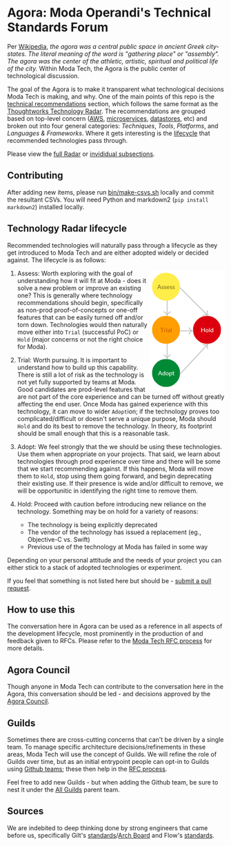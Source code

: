 # Agora: Moda Operandi's Technical Standards Forum
Per [Wikipedia](https://en.wikipedia.org/wiki/Agora), _the agora was a central public space in ancient Greek city-states. The literal meaning of the word is "gathering place" or "assembly". The agora was the center of the athletic, artistic, spiritual and political life of the city._ Within Moda Tech, the Agora is the public center of technological discussion.

The goal of the Agora is to make it transparent what technological decisions Moda Tech is making, and why. One of the main points of this repo is the [technical recommendations](recommendations) section, which follows the same format as the [Thoughtworks Technology Radar](https://www.thoughtworks.com/radar). The recommendations are grouped based on top-level concern ([AWS](recommendations/AWS.md), [microservices](recommendations/microservices.md), [datastores](recommendations/datastores.md), etc) and broken out into four general categories: *Techniques*, *Tools*, *Platforms*, and *Languages & Frameworks*. Where it gets interesting is the [lifecycle](#technology-radar-lifecycle) that recommended technologies pass through.

Please view the [full Radar](https://radar.thoughtworks.com/?sheetId=https%3A%2F%2Fraw.githubusercontent.com%2FModaOperandi%2Fagora%2Fmaster%2Fcsv%2Fall.csv) or [invididual subsections](recommendations).

## Contributing
After adding new items, please run [bin/make-csvs.sh](bin/make-csvs.sh) locally and commit the resultant CSVs. You will need Python and markdown2 (`pip install markdown2`) installed locally.


## Technology Radar lifecycle
Recommended technologies will naturally pass through a lifecycle as they get introduced to Moda Tech and are either adopted widely or decided against. The lifecycle is as follows:

<img align="right" src="images/radar-state-machine.png">

1. Assess: Worth exploring with the goal of understanding how it will fit at Moda - does it solve a new problem or improve an existing one? This is generally where technology recommendations should begin, specifically as non-prod proof-of-concepts or one-off features that can be easily turned off and/or torn down. Technologies would then naturally move either into `Trial` (successful PoC) or `Hold` (major concerns or not the right choice for Moda).

3. Trial: Worth pursuing. It is important to understand how to build up this capability. There is still a lot of risk as the technology is not yet fully supported by teams at Moda. Good candidates are prod-level features that are not part of the core experience and can be turned off without greatly affecting the end user. Once Moda has gained experience with this technology, it can move to wider `Adopt`ion; if the technology proves too complicated/difficult or doesn't serve a unique purpose, Moda should `Hold` and do its best to remove the technology. In theory, its footprint should be small enough that this is a reasonable task.

3. Adopt: We feel strongly that the we should be using these technologies. Use them when appropriate on your projects. That said, we learn about technologies through prod experience over time and there will be some that we start recommending against. If this happens, Moda will move them to `Hold`, stop using them going forward, and begin deprecating their existing use. If their presence is wide and/or difficult to remove, we will be opportunitic in identifying the right time to remove them.

4. Hold: Proceed with caution before introducing new reliance on the technology. Something may be on hold for a variety of reasons:

	* The technology is being explicitly deprecated
	* The vendor of the technology has issued a replacement (eg., Objective-C vs. Swift)
	* Previous use of the technology at Moda has failed in some way

Depending on your personal attitude and the needs of your project you can either stick to a stack of adopted technologies or experiment.

If you feel that something is not listed here but should be - [submit a pull request](CONTRIBUTING.md).


## How to use this
The conversation here in Agora can be used as a reference in all aspects of the development lifecycle, most prominently in the production of and feedback given to RFCs. Please refer to the [Moda Tech RFC process](https://github.com/ModaOperandi/rfc) for more details.


## Agora Council
Though anyone in Moda Tech can contribute to the conversation here in the Agora, this conversation should be led - and decisions approved by the [Agora Council](COUNCIL.md).


## Guilds
Sometimes there are cross-cutting concerns that can't be driven by a single team. To manage specific architecture decisions/refinements in these areas, Moda Tech will use the concept of Guilds. We will refine the role of Guilds over time, but as an initial entrypoint people can opt-in to Guilds using [Github teams](https://github.com/orgs/ModaOperandi/teams?query=guild); these then help in the [RFC process](https://github.com/ModaOperandi/rfc).

Feel free to add new Guilds - but when adding the Github team, be sure to nest it under the [All Guilds](https://github.com/orgs/ModaOperandi/teams/all-guilds) parent team.


## Sources
We are indebited to deep thinking done by strong engineers that came before us, specifically Gilt's [standards](https://github.com/gilt/standards)/[Arch Board](https://github.com/gilt/arch-board) and Flow's [standards](https://github.com/flowcommerce/standards).
